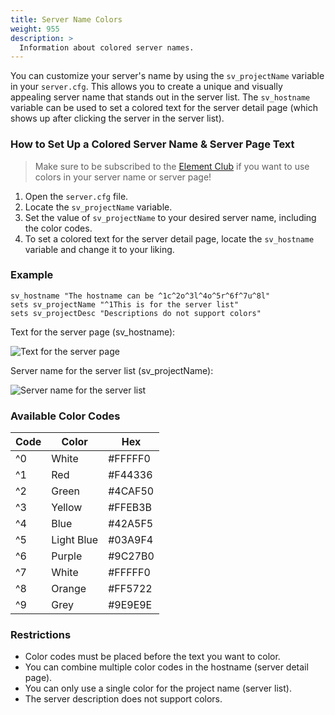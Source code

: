 ```yaml
---
title: Server Name Colors
weight: 955
description: >
  Information about colored server names.
---
```


You can customize your server's name by using the `sv_projectName` variable in your `server.cfg`.
This allows you to create a unique and visually appealing server name that stands out in the server list.
The `sv_hostname` variable can be used to set a colored text for the server detail page (which shows up after clicking the server in the server list).

### How to Set Up a Colored Server Name & Server Page Text

> Make sure to be subscribed to the [Element Club](https://portal.cfx.re/subscriptions/element-club) if you want to use colors in your server name or server page!

1. Open the `server.cfg` file.
2. Locate the `sv_projectName` variable.
3. Set the value of `sv_projectName` to your desired server name, including the color codes.
4. To set a colored text for the server detail page, locate the `sv_hostname` variable and change it to your liking.

### Example

```plaintext
sv_hostname "The hostname can be ^1c^2o^3l^4o^5r^6f^7u^8l"
sets sv_projectName "^1This is for the server list"
sets sv_projectDesc "Descriptions do not support colors"
```

Text for the server page (sv_hostname):

![Text for the server page](/colored-servername/serverpage_text.png)

Server name for the server list (sv_projectName):

![Server name for the server list](/colored-servername/serverlist_name.png)

### Available Color Codes

| Code | Color      | Hex       |
|------|------------|-----------|
| ^0   | White      | #FFFFF0   |
| ^1   | Red        | #F44336   |
| ^2   | Green      | #4CAF50   |
| ^3   | Yellow     | #FFEB3B   |
| ^4   | Blue       | #42A5F5   |
| ^5   | Light Blue | #03A9F4   |
| ^6   | Purple     | #9C27B0   |
| ^7   | White      | #FFFFF0   |
| ^8   | Orange     | #FF5722   |
| ^9   | Grey       | #9E9E9E   |

### Restrictions

- Color codes must be placed before the text you want to color.
- You can combine multiple color codes in the hostname (server detail page).
- You can only use a single color for the project name (server list).
- The server description does not support colors.
